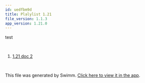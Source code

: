 ```yaml
---
id: uedfbm9d
title: Plalylist 1.21
file_version: 1.1.3
app_version: 1.21.0
---
```


<!-- Intro - Do not remove this comment -->
test

<br/>

<!-- Steps - Do not remove this comment -->
1. [1.21 doc 2](121-doc-2.fh2zzm4x.sw.md)


<br/>

This file was generated by Swimm. [Click here to view it in the app](https://swimm-web-app.web.app/repos/Z2l0aHViJTNBJTNBY3NoYXJwLXNoYXVsLXRlc3QlM0ElM0Fzd2ltbWlv/playlists/uedfbm9d).
